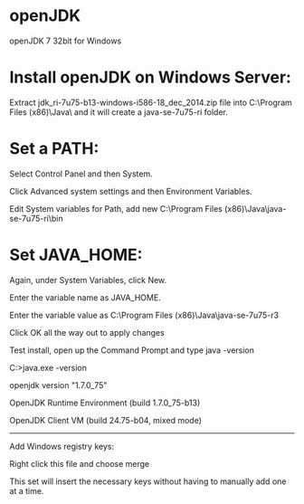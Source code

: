 # openJDK
openJDK 7 32bit for Windows

# Install openJDK on Windows Server: 

Extract jdk_ri-7u75-b13-windows-i586-18_dec_2014.zip file into C:\Program Files (x86)\Java\ and it will create a java-se-7u75-ri folder. 

# Set a PATH: 

Select Control Panel and then System. 

Click Advanced system settings and then Environment Variables. 

Edit System variables for Path, add new C:\Program Files (x86)\Java\java-se-7u75-ri\bin 


# Set JAVA_HOME: 

Again, under System Variables, click New. 

Enter the variable name as JAVA_HOME. 

Enter the variable value as C:\Program Files (x86)\Java\java-se-7u75-r3 

Click OK all the way out to apply changes 

Test install, open up the Command Prompt and type java -version  

C:>java.exe -version 

openjdk version "1.7.0_75" 

OpenJDK Runtime Environment (build 1.7.0_75-b13) 

OpenJDK Client VM (build 24.75-b04, mixed mode) 

---------------------------------------------------------------------------------- 

Add Windows registry keys:     

Right click this file and choose merge 

This set will insert the necessary keys without having to manually add one at a time. 
